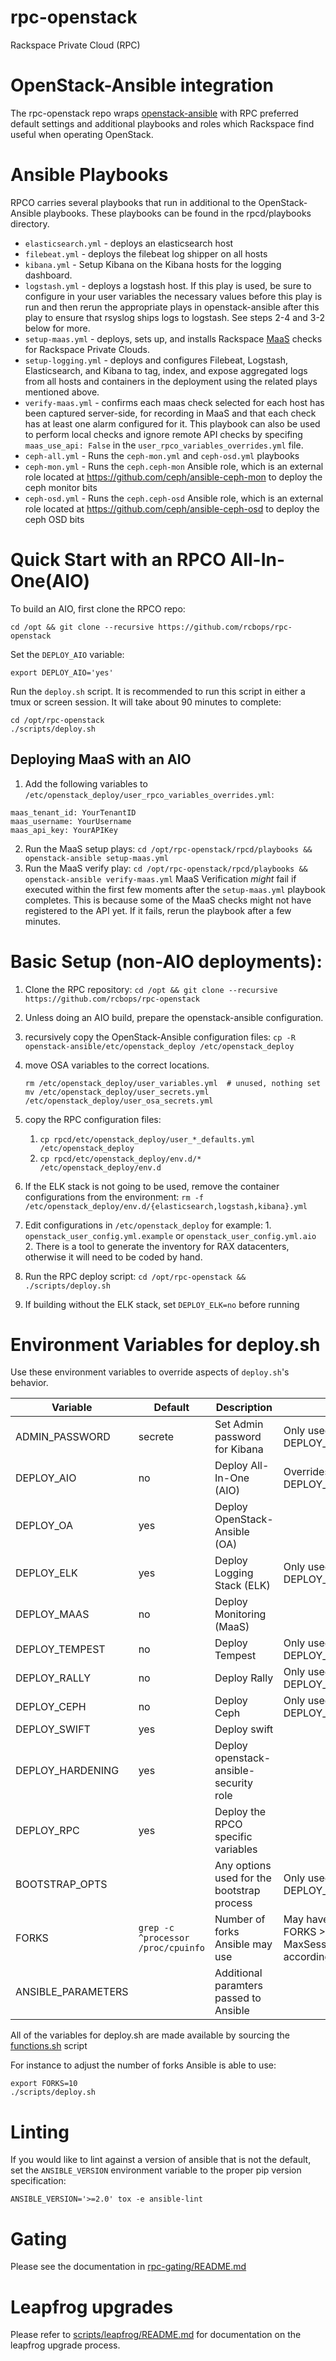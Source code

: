 # rpc-openstack
Rackspace Private Cloud (RPC)

# OpenStack-Ansible integration

The rpc-openstack repo wraps
[openstack-ansible](https://github.com/openstack/openstack-ansible)
with RPC preferred default settings and additional playbooks and roles
which Rackspace find useful when operating OpenStack.

# Ansible Playbooks

RPCO carries several playbooks that run in additional to the OpenStack-Ansible
playbooks. These playbooks can be found in the rpcd/playbooks directory.

* `elasticsearch.yml` - deploys an elasticsearch host
* `filebeat.yml` - deploys the filebeat log shipper on all hosts
* `kibana.yml` - Setup Kibana on the Kibana hosts for the logging dashboard.
* `logstash.yml` - deploys a logstash host. If this play is used, be sure to
configure in your user variables the necessary values before this play is run
and then rerun the appropriate plays in openstack-ansible after this play
to ensure that rsyslog ships logs to logstash. See steps 2-4 and 3-2
below for more.
* `setup-maas.yml` - deploys, sets up, and installs Rackspace
[MaaS](http://www.rackspace.com/cloud/monitoring) checks
for Rackspace Private Clouds.
* `setup-logging.yml` - deploys and configures Filebeat, Logstash,
Elasticsearch, and Kibana to tag, index, and expose aggregated logs from all
hosts and containers in the deployment using the related plays mentioned
above.
* `verify-maas.yml` - confirms each maas check selected for each host has been
captured server-side, for recording in MaaS and that each check has at least one
alarm configured for it. This playbook can also be used to perform local checks
and ignore remote API checks by specifing ``maas_use_api: False`` in the
``user_rpco_variables_overrides.yml`` file.
* `ceph-all.yml` - Runs the `ceph-mon.yml` and `ceph-osd.yml` playbooks
* `ceph-mon.yml` - Runs the `ceph.ceph-mon` Ansible role, which is an external role
  located at https://github.com/ceph/ansible-ceph-mon to deploy the ceph monitor bits
* `ceph-osd.yml` - Runs the `ceph.ceph-osd` Ansible role, which is an external role
  located at https://github.com/ceph/ansible-ceph-osd to deploy the ceph OSD bits


# Quick Start with an RPCO All-In-One(AIO)

To build an AIO, first clone the RPCO repo:
```
cd /opt && git clone --recursive https://github.com/rcbops/rpc-openstack
```

Set the ``DEPLOY_AIO`` variable:
```
export DEPLOY_AIO='yes'
```

Run the ``deploy.sh`` script. It is recommended to run this script in either
a tmux or screen session. It will take about 90 minutes to complete:
```
cd /opt/rpc-openstack
./scripts/deploy.sh
```

## Deploying MaaS with an AIO
1. Add the following variables to `/etc/openstack_deploy/user_rpco_variables_overrides.yml`:
```
maas_tenant_id: YourTenantID
maas_username: YourUsername
maas_api_key: YourAPIKey
```
2. Run the MaaS setup plays:
 `cd /opt/rpc-openstack/rpcd/playbooks && openstack-ansible setup-maas.yml`
3. Run the MaaS verify play:
 `cd /opt/rpc-openstack/rpcd/playbooks && openstack-ansible verify-maas.yml`
     MaaS Verification _might_ fail if executed within the first few moments after
     the `setup-maas.yml` playbook completes. This is because some of the MaaS checks
     might not have registered to the API yet. If it fails, rerun the playbook after
     a few minutes.

# Basic Setup (non-AIO deployments):

1. Clone the RPC repository:
   `cd /opt && git clone --recursive https://github.com/rcbops/rpc-openstack`
2. Unless doing an AIO build, prepare the openstack-ansible configuration.
  1. recursively copy the OpenStack-Ansible configuration files:
     `cp -R openstack-ansible/etc/openstack_deploy /etc/openstack_deploy`
  2. move OSA variables to the correct locations.

     ```
     rm /etc/openstack_deploy/user_variables.yml  # unused, nothing set
     mv /etc/openstack_deploy/user_secrets.yml /etc/openstack_deploy/user_osa_secrets.yml
     ```
  3. copy the RPC configuration files:
     1. `cp rpcd/etc/openstack_deploy/user_*_defaults.yml /etc/openstack_deploy`
     2. `cp rpcd/etc/openstack_deploy/env.d/* /etc/openstack_deploy/env.d`
  4. If the ELK stack is not going to be used, remove the container
     configurations from the environment:
     `rm -f /etc/openstack_deploy/env.d/{elasticsearch,logstash,kibana}.yml`
  5. Edit configurations in `/etc/openstack_deploy` for example:
    1. `openstack_user_config.yml.example` or
       `openstack_user_config.yml.aio`
    2. There is a tool to generate the inventory for RAX datacenters, otherwise
       it will need to be coded by hand.
3. Run the RPC deploy script: `cd /opt/rpc-openstack && ./scripts/deploy.sh`
  1. If building without the ELK stack, set `DEPLOY_ELK=no` before running

# Environment Variables for deploy.sh


Use these environment variables to override aspects of `deploy.sh`'s behavior.

Variable           | Default                            | Description                                          | Notes
-------------------|------------------------------------|------------------------------------------------------|------------------------------------------------------------------
ADMIN_PASSWORD     | secrete                            | Set Admin password for Kibana                        | Only used if DEPLOY_AIO=yes
DEPLOY_AIO         | no                                 | Deploy All-In-One (AIO)                              | Overrides DEPLOY_HAPROXY=yes
DEPLOY_OA          | yes                                | Deploy OpenStack-Ansible (OA)                        |
DEPLOY_ELK         | yes                                | Deploy Logging Stack (ELK)                           | Only used if DEPLOY_OA=yes
DEPLOY_MAAS        | no                                 | Deploy Monitoring (MaaS)                             |
DEPLOY_TEMPEST     | no                                 | Deploy Tempest                                       | Only used if DEPLOY_OA=yes
DEPLOY_RALLY       | no                                 | Deploy Rally                                         | Only used if DEPLOY_OA=yes
DEPLOY_CEPH        | no                                 | Deploy Ceph                                          | Only used if DEPLOY_OA=yes
DEPLOY_SWIFT       | yes                                | Deploy swift                                         |
DEPLOY_HARDENING   | yes                                | Deploy openstack-ansible-security role               |
DEPLOY_RPC         | yes                                | Deploy the RPCO specific variables                   |
BOOTSTRAP_OPTS     |                                    | Any options used for the bootstrap process           | Only used if DEPLOY_AIO=yes
FORKS              | `grep -c ^processor /proc/cpuinfo` | Number of forks Ansible may use                      | May have issues if FORKS > SSHD's MaxSessions. Adjust accordingly
ANSIBLE_PARAMETERS |                                    | Additional paramters passed to Ansible               |

All of the variables for deploy.sh are made available by sourcing the [functions.sh](https://github.com/rcbops/rpc-openstack/blob/master/scripts/functions.sh) script

For instance to adjust the number of forks Ansible is able to use:

```
export FORKS=10
./scripts/deploy.sh
```
# Linting

If you would like to lint against a version of ansible that is not the
default, set the `ANSIBLE_VERSION` environment variable to the proper pip
version specification:

```
ANSIBLE_VERSION='>=2.0' tox -e ansible-lint
```

# Gating
Please see the documentation in [rpc-gating/README.md](https://github.com/rcbops/rpc-gating/blob/master/README.md)


# Leapfrog upgrades
Please refer to [scripts/leapfrog/README.md](scripts/leapfrog/README.md)
for documentation on the leapfrog upgrade process.
